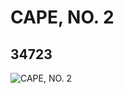 # CAPE, NO. 2
## 34723
![CAPE, NO. 2](https://lc-www-live-s.legocdn.com/media/bricks/5/2/6197314.jpg)